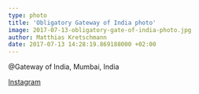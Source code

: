 ```yaml
---
type: photo
title: 'Obligatory Gateway of India photo'
image: 2017-07-13-obligatory-gate-of-india-photo.jpg
author: Matthias Kretschmann
date: 2017-07-13 14:28:19.869188000 +02:00
---
```


@Gateway of India, Mumbai, India

[Instagram](https://www.instagram.com/p/BWmQHTDlGoS/)
